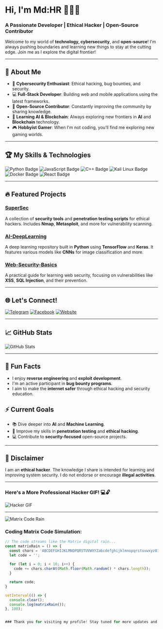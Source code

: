 # Hi, I'm Md:HR 👨‍💻🚀
### A Passionate Developer | Ethical Hacker | Open-Source Contributor

Welcome to my world of **technology, cybersecurity**, and **open-source**! I'm always pushing boundaries and learning new things to stay at the cutting edge. Join me as I explore the digital frontier!

---

## 🧠 About Me
- 🔐 **Cybersecurity Enthusiast**: Ethical hacking, bug bounties, and security.
- 💻 **Full-Stack Developer**: Building web and mobile applications using the latest frameworks.
- 🚀 **Open-Source Contributor**: Constantly improving the community by sharing knowledge.
- 🌱 **Learning AI & Blockchain**: Always exploring new frontiers in **AI** and **Blockchain** technology.
- 🎮 **Hobbyist Gamer**: When I'm not coding, you’ll find me exploring new gaming worlds.

---

## 🏆 My Skills & Technologies

![Python Badge](https://img.shields.io/badge/Python-3.9-blue?logo=python&logoColor=yellow) 
![JavaScript Badge](https://img.shields.io/badge/JavaScript-ES6-yellow?logo=javascript&logoColor=black)
![C++ Badge](https://img.shields.io/badge/C%2B%2B-11-blue?logo=c%2B%2B&logoColor=white)
![Kali Linux Badge](https://img.shields.io/badge/Kali%20Linux-black?logo=kali&logoColor=white)
![Docker Badge](https://img.shields.io/badge/Docker-blue?logo=docker&logoColor=white)
![React Badge](https://img.shields.io/badge/React-16.13.1-blue?logo=react&logoColor=white)

---

## 🔥 Featured Projects

### [**SuperSec**](https://github.com/9team1x-HR/SuperSec)
A collection of **security tools** and **penetration testing scripts** for ethical hackers. Includes **Nmap**, **Metasploit**, and more for vulnerability scanning.

### [**AI-DeepLearning**](https://github.com/9team1x-HR/AI-DeepLearning)
A deep learning repository built in **Python** using **TensorFlow** and **Keras**. It features various models like **CNNs** for image classification and more.

### [**Web-Security-Basics**](https://github.com/9team1x-HR/Web-Security-Basics)
A practical guide for learning web security, focusing on vulnerabilities like **XSS**, **SQL Injection**, and their prevention.

---

## 🌐 Let's Connect!

[![Telegram](https://img.shields.io/badge/Telegram-@universe_teach-blue?logo=telegram&logoColor=white)](https://t.me/universe_teach)
[![Facebook](https://img.shields.io/badge/Facebook-@md.hr.o.o.2024-blue?logo=facebook&logoColor=white)](https://www.facebook.com/md.hr.o.o.2024)
[![Website](https://img.shields.io/badge/Website-HR%20Bot%20Info-blue?logo=github&logoColor=white)](https://hr-bot1.github.io/MY-INFO/)

---

## 📈 GitHub Stats

![GitHub Stats](https://github-readme-stats.vercel.app/api?username=9team1x-HR&show_icons=true&hide_title=true&theme=highcontrast)

---

## 💬 Fun Facts

- I enjoy **reverse engineering** and **exploit development**.
- I'm an active participant in **bug bounty programs**.
- I aim to make the **internet safer** through ethical hacking and security education.

## ⚡️ Current Goals
- 📚 Dive deeper into **AI** and **Machine Learning**.
- 🔐 Improve my skills in **penetration testing** and **ethical hacking**.
- 💻 Contribute to **security-focused** open-source projects.

---

## 🚨 Disclaimer

I am an **ethical hacker**. The knowledge I share is intended for learning and improving system security. I do not endorse or encourage **illegal activities**.

---

### Here's a More Professional Hacker GIF! 💻🔓

![Hacker GIF](https://media.giphy.com/media/qgQUggAC3Pfv687qXC/giphy.gif)

---
![Matrix Code Rain](https://media.giphy.com/media/26tPoyDhjiJ2i3pNa/giphy.gif)

### Coding Matrix Code Simulation:
```javascript
// The code streams like the Matrix digital rain...
const matrixRain = () => {
  const chars = 'ABCDEFGHIJKLMNOPQRSTUVWXYZabcdefghijklmnopqrstuvwxyz0123456789';
  let code = '';
  
  for (let i = 0; i < 10; i++) {
    code += chars.charAt(Math.floor(Math.random() * chars.length));
  }

  return code;
}

setInterval(() => {
  console.clear();
  console.log(matrixRain());
}, 100);


### Thank you for visiting my profile! Stay tuned for more updates and open-source contributions! ✌️
